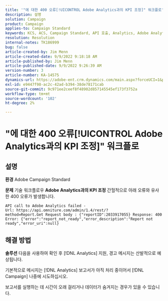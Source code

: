 ```yaml
---
title: '"에 대한 400 오류[!UICONTROL Adobe Analytics과의 KPI 조정]" 워크플로'
description: 설명
solution: Campaign
product: Campaign
applies-to: Campaign Standard
keywords: KCS, ACS, Campaign Standard, API 호출, Analytics, Adobe Analytics과의 KPI 조정, 400 오류
resolution: Resolution
internal-notes: TK186999
bug: false
article-created-by: Jim Menn
article-created-date: 9/9/2022 9:18:18 AM
article-published-by: Jim Menn
article-published-date: 9/9/2022 9:26:39 AM
version-number: 3
article-number: KA-14575
dynamics-url: https://adobe-ent.crm.dynamics.com/main.aspx?forceUCI=1&pagetype=entityrecord&etn=knowledgearticle&id=90e43d53-2030-ed11-9db1-0022480866ad
exl-id: e9447f98-ac2c-42ad-b394-38de78171cab
source-git-commit: 9c971ee2ceef8f48902d857145545ef173f3752a
workflow-type: tm+mt
source-wordcount: '102'
ht-degree: 2%

---
```


# &quot;에 대한 400 오류[!UICONTROL Adobe Analytics과의 KPI 조정]&quot; 워크플로

## 설명


<b>환경</b>
Adobe Campaign Standard

<b>문제</b>
기술 워크플로우 <b>Adobe Analytics과의 KPI 조정</b> 간헐적으로 아래 오류와 유사한 400 오류가 발생합니다.

```
API call to Adobe Analytics failed - Url: https://api.omniture.com/admin/1.4/rest/?method=Report.Get Request body : {"reportID":2033917055} Response: 400 Error: {"error":"report_not_ready","error_description":"Report not ready","error_uri":null}
```

## 해결 방법


<b>솔루션</b>
다음을 사용하여 확인 후 [!DNL Analytics] 지원, 경고 메시지는 산발적으로 예상됩니다.

기본적으로 메시지는 [!DNL Analytics] 보고서가 아직 처리 중이어서 [!DNL Campaign] 나중에 시도하십시오.

보고서를 실행하는 데 시간이 오래 걸리거나 데이터가 숨겨지는 경우가 있을 수 있습니다.
